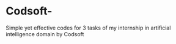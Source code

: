 # Codsoft-
Simple yet effective codes for 3 tasks of my internship in artificial intelligence domain by Codsoft

